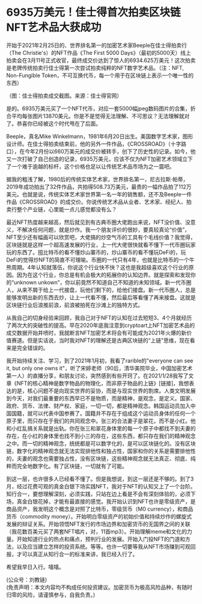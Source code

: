 # 6935万美元！佳士得首次拍卖区块链NFT艺术品大获成功

开始于2021年2月25日的、世界排名第一的加密艺术家Beeple在佳士得拍卖行（The Christie's）的NFT作品《The First 5000 Days》（最初的5000天）线上拍卖会在3月11号正式收官，最终成交价达到了惊人的6934.625万美元！这次拍卖是老牌传统拍卖行佳士得第一次尝试拍卖纯粹的NFT数字艺术品。（注：NFT, Non-Fungible Token，不可互换代币，每一个用于在区块链上表示一个唯一性的东西）

（图：佳士得拍卖成交截图。来源：佳士得官网）

是的。6935万美元买了一个NFT代币，对应一套5000幅jpeg数码图片的合集，折合平均每张图片13870美元。你是不是觉得无法理解、不可思议？无法理解就对了。恭喜你已经被这个时代甩在了后面。

Beeple，真名Mike Winkelmann，1981年6月20日出生。美国数字艺术家，图形设计师。在佳士得拍卖结束前，他的另外一件作品，《CROSSROAD》（十字路口），在今年2月份以660万美元的成交价被转手，创下了历史性的记录。如今，他又一次打破了自己创造的记录，6935万美元，应该不仅为NFT加密艺术领域立下了一个难于逾越的标杆，这个价格也足以让传统艺术品市场为之一震吧。

据我的粗浅了解，1980后的传统实体艺术家，世界排名第一，尼古拉斯·帕蒂，2019年成功拍出了32件作品，共拍得508.73万美元，最贵的一幅作品拍了112万美元。也就是说，传统实体艺术家世界第一名一年的销售额，还不及Beeple一件作品《CROSSROAD》的成交价。你说传统艺术品从业者、艺术家、经纪人、拍卖行整个产业链，心里能一点儿感觉都没有么？

最近NFT热度越来越高，然后就见到有古典币圈大佬跑出来说，NFT没价值、没意义，不解决任何问题，就是炒作。我一个朋友评价的很妙，要真较真论“价值”，NFT至少还有幅画可以欣赏吧，大佬搞的炒空气币的工具有个毛线价值？我觉得，区块链就是这样一个超高速发展的行业，上一代大佬很快就看不懂下一代币圈玩家玩的东西了。囤比特币的看不懂炒山寨币的，炒山寨币的看不懂玩DeFi的，玩DeFi的觉得炒NFT的简直不可理喻。币圈的一代只有4年，也就是比特币的一个牛熊周期。4年认知就落伍，你说这个行业快不快？这也是我超级喜欢这个行业的原因。因为在这个行业，你总是有机会极大的拓展你的认知边界。就是探索和发现你的“unknown unkown”，你以前竟然不知道自己不知道的未知领域。新一代币圈人，从来不屑于给上一代接盘，玩他们剩下的，给他们接盘。新一代币圈人，总是能够发明出新的东西去炒，让上一代看不懂，然后最后等看懂了再来接盘。这就是区块链行业后浪推前浪，前浪被拍死在沙滩上的独特方式。

从我自己的切身经验来回顾，我自己对于NFT的认知在过去短短3、4个月就经历了两次大的突破性的提高。早在2020年底我注意到cryptoart上NFT加密艺术品的成交数据开始井喷时，我就断言NFT加密艺术将会有可能成为2021年火爆的新价值赛道。但是实话说，当时我对NFT的理解还是古典区块链的“上链”思维，现在看来是完全错误的。

我开始持续关注、学习，到了2021年1月初，我看了rarible的"everyone can see it, but only one owns it"，听了宋婷老师（90后，清华美院毕业，中国加密艺术第一人）的直播分享，和朋友讨论，突然感到有些开窍了。在2021/1/28我写了文章《NFT的核心精神是数字物品的物理化，而非原子物品的上链》[链接]，我想表达的是，核心问题不是向现实世界的妥协，而是与现实世界的割席。人类文明发展到今天，对我们最重要的东西早已不是物质，而是精神，是观念，是定义。国家、政府、货币、法律、财产权、家庭，一切一切，都是精神观念。韩国运动员加入中国国籍，就可以代表中国参赛了。国籍并不存在于组成这个运动员身体的任何一个原子里，而只存在于我们的共同观念中。张三的合法妻子是翠花，而不是小红。他和小红乱搞关系就是出轨。你在张三和翠花身体里的每一个原子中都找不到夫妻的存在，在小红的身体里也找不到小三的存在，这些东西，都只存在我们的精神观念之中。而一切的精神观念，统统都是可以数字化的，是可以区块链化的。没有区块链，数字化的精神观念就无法实现排他性和独占性，国家和你的关系是需要排他性的，夫妻的观念也需要独占性，没有区块链，这些精神观念就无法真正、彻底、纯粹而完全地数字化。有了区块链，一切就有了可能。

到这一层，也许很多人已经看不懂了。但是我想说，到这一层还是不够的。到了3月，经过花费可观的真金白银下场实践NFT，我对于NFT的认知又上了一个台阶。知行合一，要想理解深刻，必须实践，只站在边上看是不会有深刻体验的，必须下场，真金白银花掉，才能有最直接的感觉。我开始认识到NFT也许是零级资产，是商品资产，我发明这个概念是对照了比特币，零级货币（M0 currency），和商品货币（commodity money）。开始明白零级资产的初始价值和持续炒作的螺旋式发展的辩证关系。开始领悟NFT发行的市场边界和加密货币的无国界之间的关联（我花数百美元买了两套NFT唱片，对，11首mp3）。开始理解meme和文化的力量。开始知道行业的热点和痛点，预判行业的发展。开始入门投NFT的门道和方法，以及应当建立怎样的投资系统。等等。也许一切要等我从NFT市场赚到可观回报，才可以真正从知行合一的标准来讲，我已经入行了。

希望我早日入行。嘻嘻。

(公众号：刘教链) \
(免责声明：本文内容均不构成任何投资建议。加密货币为极高风险品种，有随时归零的风险，请谨慎参与，自我负责。)
